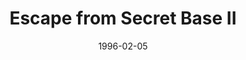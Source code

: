 ---
mission_id: secbase2
editorsChoice:
title: "Escape from Secret Base II"
authors: 
    - "Don Sielke"
date: 1996-02-05
filename: "don-df42.zip"
description: "In retaliation for your part in securing the Death Star Plans, the Empire has stolen your ship, the Crow, and taken it to a hidden base. Your job is to sneak in and get it back. But beware, this base has been rumored to be the site of some advanced testing of the Empire's new weapon, the Dark Trooper."
cover: "secbase2.png"
levelReplaced:	TALAY
difficulty: yes
bm:	yes
fme: yes
wax: yes
three_do: yes
voc: no
gmd: no
vue: yes
lfd: yes
base: "New level from scratch" 
editors: "DFUSE"

---